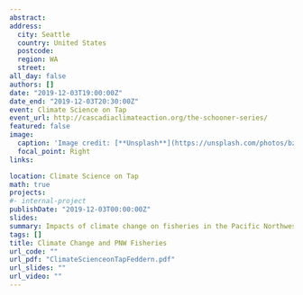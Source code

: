 ```yaml
---
abstract:
address:
  city: Seattle
  country: United States
  postcode: 
  region: WA
  street: 
all_day: false
authors: []
date: "2019-12-03T19:00:00Z"
date_end: "2019-12-03T20:30:00Z"
event: Climate Science on Tap
event_url: http://cascadiaclimateaction.org/the-schooner-series/
featured: false
image:
  caption: 'Image credit: [**Unsplash**](https://unsplash.com/photos/bzdhc5b3Bxs)'
  focal_point: Right
links:

location: Climate Science on Tap
math: true
projects:
#- internal-project
publishDate: "2019-12-03T00:00:00Z"
slides: 
summary: Impacts of climate change on fisheries in the Pacific Northwest.
tags: []
title: Climate Change and PNW Fisheries
url_code: ""
url_pdf: "ClimateScienceonTapFeddern.pdf"
url_slides: ""
url_video: ""
---
```


